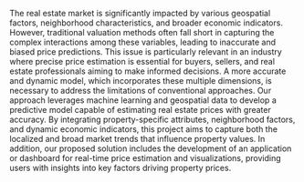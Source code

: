 The real estate market is significantly impacted by various geospatial factors, neighborhood characteristics, and broader economic indicators. However, traditional valuation methods often fall short in capturing the complex interactions among these variables, leading to inaccurate and biased price predictions. This issue is particularly relevant in an industry where precise price estimation is essential for buyers, sellers, and real estate professionals aiming to make informed decisions. A more accurate and dynamic model, which incorporates these multiple dimensions, is necessary to address the limitations of conventional approaches.
Our approach leverages machine learning and geospatial data to develop a predictive model capable of estimating real estate prices with greater accuracy. By integrating property-specific attributes, neighborhood factors, and dynamic economic indicators, this project aims to capture both the localized and broad market trends that influence property values. In addition, our proposed solution includes the development of an application or dashboard for real-time price estimation and visualizations, providing users with insights into key factors driving property prices. 
